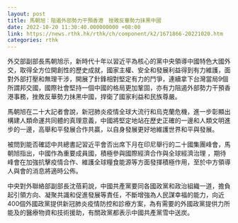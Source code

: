 ```yaml
---
layout: post
title: 馬朝旭：阻遏外部勢力干預香港　挫敗反華勢力抹黑中國
date: 2022-10-20 11:30:40.000000000 +08:00
link: https://news.rthk.hk/rthk/ch/component/k2/1671866-20221020.htm
categories: rthk
---
```


外交部副部長馬朝旭示，新時代十年以習近平為核心的黨中央領導中國特色大國外交，取得全方位開創性的歷史成就，國家主權、安全和發展利益得到有力維護，面對外部打壓和無理干涉，開展了針鋒相對堅定有力的鬥爭，連續拿下台灣當局9個所謂邦交國，國際社會堅持一個中國的格局更加鞏固，亦有力阻遏外部勢力干預香港事務，挫敗反華勢力抹黑中國，捍衛了國家利益和民族尊嚴。

馬朝旭在二十大記者會說，新冠肺炎疫情全球大流行和烏克蘭危機，進一步彰顯出構建人類命運共同體的真理意義，中國將堅定地站在歷史正確的一邊和人類文明進步的一邊，高舉和平發展合作共贏，以自身發展更好地維護世界和平與發展。 

被問到能否確認中共總書記習近平會否出席下月在印尼舉行的二十國集團峰會，馬朝旭指出，中國作為重要成員國，積極參與國際經濟合作與全球經濟治理 ，期待峰會在加強抗擊疫情合作、維護全球糧食能源等方面發揮積極作用，至於中方領導人與會的消息將適時公佈。

中央對外聯絡部副部長沈蓓莉說，中國共產黨要同各國政黨和政治組織一道，擔負起引領方向、凝聚共識和促進發展等責任，不斷增強為人民謀幸福的能力，向近400個外國政黨提供新冠肺炎疫情防控和診療方案，為有需要的外國政黨提供力所能及的醫療物資和技術援助，有關政黨都表示中國共產黨雪中送炭。
